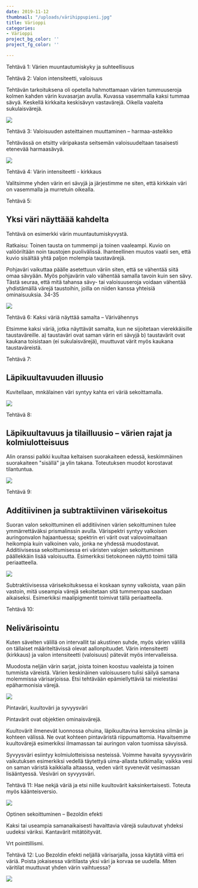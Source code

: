 ```yaml
---
date: 2019-11-12
thumbnail: "/uploads/värihippupieni.jpg"
title: Värioppi
categories:
- Värioppi
project_bg_color: ''
project_fg_color: ''

---
```

Tehtävä 1: Värien muuntautumiskyky ja suhteellisuus

Tehtävä 2: Valon intensiteetti, valoisuus

Tehtävän tarkoituksena oli opetella hahmottamaan värien tummuuseroja kolmen kahden värin kuvasarjan avulla. Kuvassa vasemmalla kaksi tummaa sävyä. Keskellä kirkkaita keskisävyn vastavärejä. Oikella vaaleita sukulaisvärejä.

![](/uploads/eropalikat.jpg)

Tehtävä 3: Valoisuuden asteittainen muuttaminen – harmaa-asteikko

Tehtävässä on etsitty väripakasta seitsemän valoisuudeltaan tasaisesti etenevää harmaasävyä.

![](/uploads/harmaasävypieni.jpg)

Tehtävä 4: Värin intensiteetti - kirkkaus

Valitsimme yhden värin eri sävyjä ja järjestimme ne siten, että kirkkain väri on vasemmalla ja murretuin oikealla.

Tehtävä 5:

## Yksi väri näyttäää kahdelta

Tehtävä on esimerkki värin muuntautumiskyvystä.

Ratkaisu: Toinen tausta on tummempi ja toinen vaaleampi. Kuvio on valööriltään noin taustojen puolivälissä. Ihanteellinen muutos vaatii sen, että kuvio sisältää yhtä paljon molempia taustavärejä.

Pohjaväri vaikuttaa päälle asetettuun väriin siten, että se vähentää siitä omaa sävyään. Myös pohjavärin valo vähentää samalla tavoin kuin sen sävy. Tästä seuraa, että mitä tahansa sävy- tai valoisuuseroja voidaan vähentää yhdistämällä värejä taustoihin, joilla on niiden kanssa yhteisiä ominaisuuksia. 34-35

![](/uploads/taustavärivaikutus.jpg)

Tehtävä 6: Kaksi väriä näyttää samalta – Värivähennys

Etsimme kaksi väriä, jotka näyttävät samalta, kun ne sijoitetaan vierekkäisille taustaväreille. a) taustaväri ovat saman värin eri sävyjä b) taustavärit ovat kaukana toisistaan (ei sukulaisvärejä), muuttuvat värit myös kaukana taustaväreistä.

Tehtävä 7:

## Läpikuultavuuden illuusio

Kuvitellaan, mnkälainen väri syntyy kahta eri väriä sekoittamalla.

![](/uploads/kukat.jpg)

Tehtävä 8:

## Läpikuultavuus ja tilailluusio – värien rajat ja kolmiulotteisuus

Alin oranssi palkki kuultaa keltaisen suorakaiteen edessä, keskimmäinen suorakaiteen "sisällä" ja ylin takana. Toteutuksen muodot korostavat tilantuntua.

![](/uploads/kiskot.jpg)

Tehtävä 9:

## Additiivinen ja subtraktiivinen värisekoitus

Suoran valon sekoittuminen eli additiivinen värien sekoittuminen tulee ymmärrettäväksi prismalinssin avulla. Värispektri syntyy valkoisen auringonvalon hajaantuessa; spektrin eri värit ovat valovoimaltaan heikompia kuin valkoinen valo, jonka ne yhdessä muodostavat. Additiivisessa sekoittumisessa eri väristen valojen sekoittuminen päällekkäin lisää valoisuutta. Esimerkiksi tietokoneen näyttö toimii tällä periaatteella.

![](/uploads/siniset.jpg)

Subtraktiivisessa värisekoituksessa ei koskaan synny valkoista, vaan päin vastoin, mitä useampia värejä sekoitetaan sitä tummempaa saadaan aikaiseksi. Esimerkiksi maalipigmentit toimivat tällä periaatteella.

Tehtävä 10:

## Nelivärisointu

Kuten sävelten välillä on intervallit tai akustinen suhde, myös värien välillä on tällaiset määriteltävissä olevat aallonpituudet. Värin intensiteetti (kirkkaus) ja valon intensiteetti (valoisuus) pätevät myös intervalleissa.

Muodosta neljän värin sarjat, joista toinen koostuu vaaleista ja toinen tummista väreistä. Värien keskinäinen valoisuusero tulisi säilyä samana molemmissa värisarjoissa. Etsi tehtävään epämiellyttäviä tai mielestäsi epäharmonisia värejä.

![](/uploads/värisointu.jpg)

Pintaväri, kuultoväri ja syvyysväri

Pintavärit ovat objektien ominaisvärejä.

Kuultovärit ilmenevät luonnossa ohuina, läpikuultavina kerroksina silmän ja kohteen välissä. Ne ovat kohteen pintaväristä riippumattomia. Havaitsemme kuultovärejä esimerkiksi ilmamassan tai auringon valon tuomissa sävyissä.

Syvyysväri esiintyy kolmiulotteisissa nesteissä. Voimme havaita syvyysvärin vaikutuksen esimerkiksi vedellä täytettyä uima-allasta tutkimalla; vaikka vesi on saman väristä kaikkialla altaassa, veden värit syvenevät vesimassan lisääntyessä. Vesiväri on syvyysväri.

Tehtävä 11: Hae nekjä väriä ja etsi niille kuultovärit kaksinkertaisesti. Toteuta myös käänteisversio.

![](/uploads/lato2.jpg)

Optinen sekoittuminen – Bezoldin efekti

Kaksi tai useampia samanaikaisesti havaittavia värejä sulautuvat yhdeksi uudeksi väriksi. Kantavärit mitätöityvät.

Vrt pointtillismi.

Tehtävä 12: Luo Bezoldin efekti neljällä värisarjalla, jossa käytätä viittä eri väriä. Poista jokaisessa väritilasta yksi väri ja korvaa se uudella. Miten väritilat muuttuvat yhden värin vaihtuessa?

![](/uploads/matot.jpg)